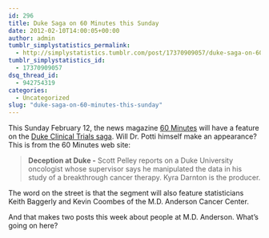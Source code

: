 ```yaml
---
id: 296
title: Duke Saga on 60 Minutes this Sunday
date: 2012-02-10T14:00:05+00:00
author: admin
tumblr_simplystatistics_permalink:
  - http://simplystatistics.tumblr.com/post/17370909057/duke-saga-on-60-minutes-this-sunday
tumblr_simplystatistics_id:
  - 17370909057
dsq_thread_id:
  - 942754319
categories:
  - Uncategorized
slug: "duke-saga-on-60-minutes-this-sunday"
---
```

This Sunday February 12, the news magazine <a href="http://www.cbsnews.com/sections/60minutes/main3415.shtml" target="_blank">60 Minutes</a> will have a feature on the <a href="http://simplystatistics.tumblr.com/post/10068195751/the-duke-saga" target="_blank">Duke Clinical Trials saga</a>. Will Dr. Potti himself make an appearance? This is from the 60 Minutes web site:

> **Deception at Duke -**<span> Scott Pelley reports on a Duke University oncologist whose supervisor says he manipulated the data in his study of a breakthrough cancer therapy. Kyra Darnton is the producer.</span>

<span>The word on the street is that the segment will also feature statisticians Keith Baggerly and Kevin Coombes of the M.D. Anderson Cancer Center.</span>

<span>And that makes two posts this week about people at M.D. Anderson. What&#8217;s going on here?</span>
